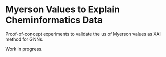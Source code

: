 # Myerson Values to Explain Cheminformatics Data

Proof-of-concept experiments to validate the us of Myerson values as XAI method for GNNs.

Work in progress.
